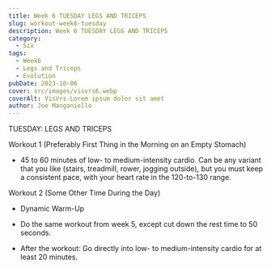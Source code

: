 ```yaml
---  
title: Week 6 TUESDAY LEGS AND TRICEPS
slug: workout-week6-tuesday
description: Week 6 TUESDAY LEGS AND TRICEPS
category:
  - Six
tags:
  - Week6
  - Legs and Triceps
  - Evolution   
pubDate: 2023-10-06
cover: src/images/visvrs6.webp
coverAlt: VisVrs-Lorem ipsum dolor sit amet
author: Joe Manganiello
---
```


TUESDAY: LEGS AND TRICEPS

Workout 1 (Preferably First Thing in the Morning on an Empty Stomach)

- 45 to 60 minutes of low- to medium-intensity cardio. Can be any variant that you like (stairs, treadmill, rower, jogging outside), but you must keep a consistent pace, with your heart rate in the 120-to-130 range.

Workout 2 (Some Other Time During the Day)

- Dynamic Warm-Up

- Do the same workout from week 5, except cut down the rest time to 50 seconds.
  
- After the workout: Go directly into low- to medium-intensity cardio for at least 20 minutes.